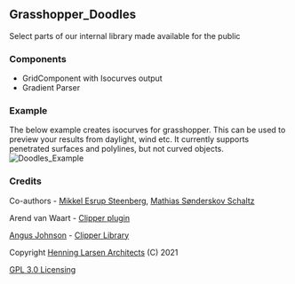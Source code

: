 ## Grasshopper_Doodles
Select parts of our internal library made available for the public

### Components
- GridComponent with Isocurves output
- Gradient Parser

### Example
The below example creates isocurves for grasshopper. This can be used to preview your results from daylight, wind etc.
It currently supports penetrated surfaces and polylines, but not curved objects.
![Doodles_Example](https://github.com/HenningLarsenArchitects/Grasshopper_Doodles_Public/raw/main/Examples/Doodles_Examples.jpg "Example")


### Credits
Co-authors - [Mikkel Esrup Steenberg](https://www.github.com/mistdk), [Mathias Sønderskov Schaltz](https://www.github.com/Sonderwoods)

Arend van Waart - [Clipper plugin](https://github.com/arendvw/clipper)

[Angus Johnson](http://www.angusj.com/) - [Clipper Library](http://www.angusj.com/delphi/)


Copyright [Henning Larsen Architects](http://www.henninglarsen.com) (C) 2021

[GPL 3.0 Licensing](https://www.gnu.org/licenses/gpl-3.0.html)
